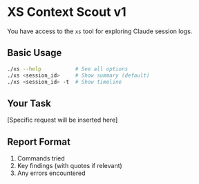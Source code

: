 # XS Context Scout v1

You have access to the `xs` tool for exploring Claude session logs.

## Basic Usage
```bash
./xs --help           # See all options
./xs <session_id>     # Show summary (default)
./xs <session_id> -t  # Show timeline
```

## Your Task
[Specific request will be inserted here]

## Report Format
1. Commands tried
2. Key findings (with quotes if relevant)
3. Any errors encountered